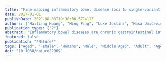 ```yaml
---
title: "Fine-mapping inflammatory bowel disease loci to single-variant resolution"
date: 2017-01-01
publishDate: 2020-08-03T19:38:06.572411Z
authors: ["Hailiang Huang", "Ming Fang", "Luke Jostins", "Maša Umićević Mirkov", "Gabrielle Boucher", "Carl A. Anderson", "Vibeke Andersen", "Isabelle Cleynen", "Adrian Cortes", "François Crins", "Mauro D'Amato", "Valérie Deffontaine", "Julia Dmitrieva", "Elisa Docampo", "Mahmoud Elansary", "Kyle Kai-How Farh", "Andre Franke", "Ann-Stephan Gori", "Philippe Goyette", "Jonas Halfvarson", "Talin Haritunians", "Jo Knight", "Ian C. Lawrance", "Charlie W. Lees", "Edouard Louis", "Rob Mariman", "Theo Meuwissen", "Myriam Mni", "Yukihide Momozawa", "Miles Parkes", "Sarah L. Spain", "Emilie Théâtre", "Gosia Trynka", "Jack Satsangi", "Suzanne van Sommeren", "Severine Vermeire", "Ramnik J. Xavier", "International Inflammatory Bowel Disease Genetics Consortium", "Rinse K. Weersma", "Richard H. Duerr", "Christopher G. Mathew", "John D. Rioux", "Dermot P. B. McGovern", "Judy H. Cho", "Michel Georges", "Mark J. Daly", "Jeffrey C. Barrett"]
publication_types: ["2"]
abstract: "Inflammatory bowel diseases are chronic gastrointestinal inflammatory disorders that affect millions of people worldwide. Genome-wide association studies have identified 200 inflammatory bowel disease-associated loci, but few have been conclusively resolved to specific functional variants. Here we report fine-mapping of 94 inflammatory bowel disease loci using high-density genotyping in 67,852 individuals. We pinpoint 18 associations to a single causal variant with greater than 95% certainty, and an additional 27 associations to a single variant with greater than 50% certainty. These 45 variants are significantly enriched for protein-coding changes (n = 13), direct disruption of transcription-factor binding sites (n = 3), and tissue-specific epigenetic marks (n = 10), with the last category showing enrichment in specific immune cells among associations stronger in Crohn's disease and in gut mucosa among associations stronger in ulcerative colitis. The results of this study suggest that high-resolution fine-mapping in large samples can convert many discoveries from genome-wide association studies into statistically convincing causal variants, providing a powerful substrate for experimental elucidation of disease mechanisms."
featured: false
publication: "*Nature*"
tags: ["Aged", "Female", "Humans", "Male", "Middle Aged", "Adult", "Aged", "80 and over", "Young Adult", "Adolescent", "Colitis", "Ulcerative", "Crohn Disease", "Genetic Predisposition to Disease", "Genome-Wide Association Study", "Genotype", "Inflammatory Bowel Diseases", "Genetic Variation", "Quantitative Trait Loci", "Transcription Factors", "Binding Sites", "Chromatin", "Epigenesis", "Genetic", "Linkage Disequilibrium", "Smad3 Protein", "Crohn Disease/genetics", "Inflammatory Bowel Diseases/*genetics", "Genetic Predisposition to Disease/*genetics", "Colitis", "Ulcerative/genetics", "Chromatin/genetics", "Epigenesis", "Genetic/genetics", "Genetic Variation/*genetics", "Linkage Disequilibrium/genetics", "Quantitative Trait Loci/*genetics", "Smad3 Protein/genetics", "Transcription Factors/metabolism"]
doi: "10.1038/nature22969"
---
```


